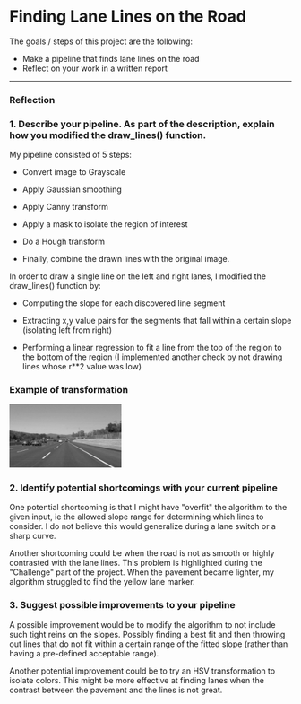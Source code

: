 # **Finding Lane Lines on the Road**




The goals / steps of this project are the following:
* Make a pipeline that finds lane lines on the road
* Reflect on your work in a written report


[//]: # (Image References)

[image1]: ./test_images/solidWhiteCurve.jpg "Grayscale"

---

### Reflection

### 1. Describe your pipeline. As part of the description, explain how you modified the draw_lines() function.


My pipeline consisted of 5 steps:
- Convert image to Grayscale

- Apply Gaussian smoothing

- Apply Canny transform

- Apply a mask to isolate the region of interest

- Do a Hough transform

- Finally, combine the drawn lines with the original image.

In order to draw a single line on the left and right lanes, I modified the draw_lines() function by:

- Computing the slope for each discovered line segment

- Extracting x,y value pairs for the segments that fall within a certain slope (isolating left from right)

- Performing a linear regression to fit a line from the top of the region to the bottom of the region (I implemented another check by not drawing lines whose r**2 value was low)

### Example of transformation
<div style="inline-block;>
<img src="./test_images/solidWhiteCurve.jpg" width="200" />
<img src="./processed_images/gray_solidWhiteCurve.jpg" width="200" />
</div>


### 2. Identify potential shortcomings with your current pipeline


One potential shortcoming is that I might have "overfit" the algorithm to the given input, ie the allowed slope range for determining which lines to consider.  I do not believe this would generalize during a lane switch or a sharp curve.

Another shortcoming could be when the road is not  as smooth or highly contrasted with the lane lines.  This problem is highlighted during the "Challenge" part of the project.  When the pavement became lighter, my algorithm struggled to find the yellow lane marker.


### 3. Suggest possible improvements to your pipeline

A possible improvement would be to modify the algorithm to not include such tight reins on the slopes.  Possibly finding a best fit and then throwing out lines that do not fit within a certain range of the fitted slope (rather than having a pre-defined acceptable range).

Another potential improvement could be to try an HSV transformation to isolate colors.  This might be more effective at finding lanes when the contrast between the pavement and the lines is not great.
